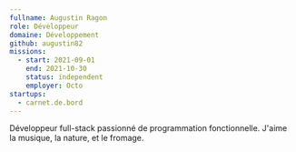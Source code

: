 ```yaml
---
fullname: Augustin Ragon
role: Développeur
domaine: Développement
github: augustin82
missions:
  - start: 2021-09-01
    end: 2021-10-30
    status: independent
    employer: Octo
startups:
  - carnet.de.bord
---
```


Développeur full-stack passionné de programmation fonctionnelle.
J'aime la musique, la nature, et le fromage.
